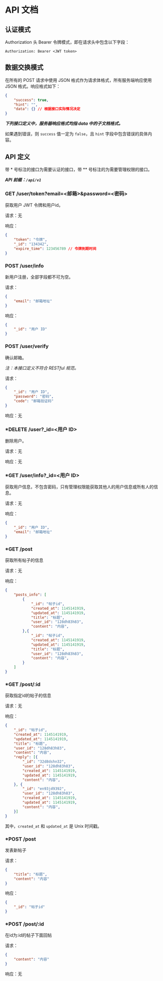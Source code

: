 # API 文档

## 认证模式

Authorization 头 Bearer 令牌模式，即在请求头中包含以下字段：

```
Authorization: Bearer <JWT token>
```

## 数据交换模式

在所有的 POST 请求中使用 JSON 格式作为请求体格式，所有服务端响应使用 JSON 格式。响应格式如下：

```json
{
    "success": true,
    "hint": "",
    "data": {} // 根据接口实际情况决定
}
```

***下列接口定义中，服务器响应格式均指 data 中的子文档格式。***

如果遇到错误，则 `success` 值一定为 `false`，且 `hint` 字段中包含错误的具体内容。

## API 定义

带 \* 号标注的接口为需要认证的接口，带 \*\* 号标注的为需要管理权限的接口。

***API 前缀：`/api/v1`***

### GET /user/token?email=\<邮箱\>&password=\<密码\>

获取用户 JWT 令牌和用户id。

请求：无

响应：

```json
{
    "token": "令牌",
    "_id": "134342",
    "expire_time": 123456789 // 令牌到期时间
}
```

### POST /user/info

新用户注册，全部字段都不可为空。

请求：

```json
{
    "email": "邮箱地址"
}
```

响应：

```json
{
    "_id": "用户 ID"
}
```

### POST /user/verify

确认邮箱。

*注：本接口定义不符合 RESTful 规范。*

请求：

```json
{
    "_id": "用户 ID",
    "password": "密码",
    "code": "邮箱验证码"
}
```

响应：无

### \*DELETE /user?_id=\<用户 ID\>

删除用户。

请求：无

响应：无

### \*GET /user/info?_id=\<用户 ID\>

获取用户信息，不包含密码，只有管理权限能获取其他人的用户信息或所有人的信息。

请求：无

响应：

```json
{
    "_id": "用户 ID",
    "email": "邮箱地址"
}
```

### \*GET /post

获取所有帖子的信息

请求：无

响应：

```json
{
    "posts_info": [
        {
            "_id": "帖子id",
            "created_at": 1145141919,
            "updated_at": 1145141919,
            "title": "标题",
            "user_id": "128dh83h83",
            "content": "内容",
        },{
            "_id": "帖子id",
            "created_at": 1145141919,
            "updated_at": 1145141919,
            "title": "标题",
            "user_id": "128dh83h83",
            "content": "内容",
        }
    ]
}
```

### \*GET /post/:id

获取指定id的帖子的信息

请求：无

响应：

``` json
{
    "_id": "帖子id",
    "created_at": 1145141919,
    "updated_at": 1145141919,
    "title": "标题",
    "user_id": "128dh83h83",
    "content": "内容",
    "reply": [{
        "_id": "32d8dshn32",
        "user_id": "128dh83h83",
        "created_at": 1145141919,
        "updated_at": 1145141919,
        "content": "内容",
    }, {
        "_id": "en93jd9392",
        "user_id": "128dh83h83",
        "created_at": 1145141919,
        "updated_at": 1145141919,
        "content": "内容",
    }]
}
```

其中，`created_at` 和 `updated_at` 是 Unix 时间戳。

### \*POST /post

发表新帖子

请求：
``` json
{
    "title": "标题",
    "content": "内容"
}
```

响应：

```json
{
    "_id": "帖子id"
}
```

### \*POST /post/:id

在id为:id的帖子下面回帖

请求：
``` json
{
    "content": "内容"
}
```

响应：无
